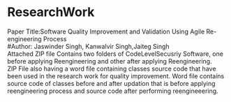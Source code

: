# ResearchWork
Paper Title:Software Quality Improvement and Validation Using Agile Re-engineering Process </br>
#Author: Jaswinder Singh, Kanwalvir Singh,Jaiteg Singh</br>
Attached ZIP file Contains two folders of CodeLevelSecusriy Software, one before applying Reengineering and other after applying Reengineering.</br>
ZIP File also having a word file containing classes source code that have been used in the research work for quality improvement. Word file contains source code of classes before and after updation that is before applying reengineering process and source code after performing reengineeering.</br>
